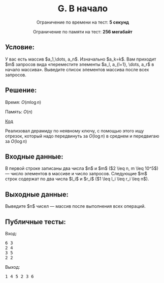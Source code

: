 <center><h1>G. В начало</h1></center>
    
<p><center>Ограничение по времени на тест: <b>5 секунд</b></center></p>

<p><center>Ограничение по памяти на тест: <b>256 мегабайт</b></center></p>

<h2>Условие:</h2>

<div><p>У вас есть массив $a_1,\dots, a_n$. Изначально $a_k=k$. Вам приходит $m$ запросов вида «переместите элементы $a_l, a_{l+1}, \dots, a_r$ в начало массива». Выведите список элементов массива после всех запросов.</p></div>

<h2>Решение:</h2>

Время: $O(m\log n)$

Память: $O(n)$

[Код](solution.cpp)

Реализовал дерамиду по неявному ключу, с помощью этого ищу отрезок, который надо передвинуть за $O(\log n)$ в среднем и передвигаю за $O(\log n)$

<h2>Входные данные:</h2>

<p>В первой строке записаны два числа $n$ и $m$ ($2 \leq n, m \leq 10^5$) — число элементов в массиве и число запросов. Следующие $m$ строк содержат по два числа $l_i$ и $r_i$ ($1 \leq l_i \leq r_i \leq n$).</p>

<h2>Выходные данные:</h2>

<p>Выведите $n$ чисел — массив после выполнения всех операций.</p>

<h2>Публичные тесты:</h2>

Вход:

<pre>
6 3
2 4
3 5
2 2
</pre>

Выход:

<pre>
1 4 5 2 3 6 </pre>